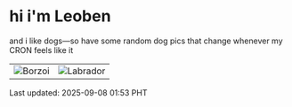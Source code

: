 # hi i'm Leoben

and i like dogs—so have some random dog pics that change whenever my CRON feels like it

|  |  |
|--------|----------|
| ![Borzoi](https://random-dog-vercel.vercel.app/api/random-borzoi?v=1757267589) | ![Labrador](https://random-dog-vercel.vercel.app/api/random-labrador?v=1757267589) |

Last updated: 2025-09-08 01:53 PHT
